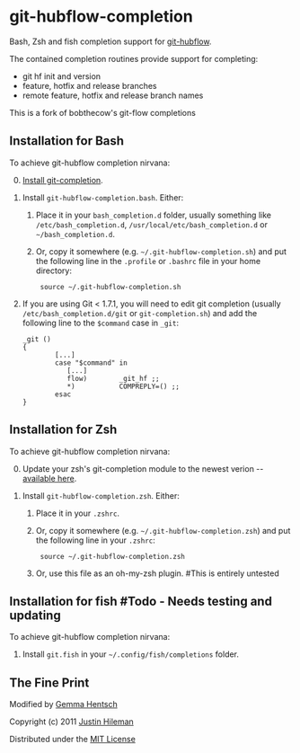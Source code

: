 git-hubflow-completion
===================

Bash, Zsh and fish completion support for [git-hubflow](http://datasift.github.io/gitflow/).

The contained completion routines provide support for completing:

 * git hf init and version
 * feature, hotfix and release branches
 * remote feature, hotfix and release branch names

This is a fork of bobthecow's git-flow completions

Installation for Bash
---------------------

To achieve git-hubflow completion nirvana:

 0. [Install git-completion](http://github.com/bobthecow/git-flow-completion/wiki/Install-Bash-git-completion).

 1. Install `git-hubflow-completion.bash`. Either:

    1. Place it in your `bash_completion.d` folder, usually something like `/etc/bash_completion.d`,
       `/usr/local/etc/bash_completion.d` or `~/bash_completion.d`.

    2. Or, copy it somewhere (e.g. `~/.git-hubflow-completion.sh`) and put the following line in the `.profile` or
       `.bashrc` file in your home directory:

            source ~/.git-hubflow-completion.sh

 2. If you are using Git < 1.7.1, you will need to edit git completion (usually `/etc/bash_completion.d/git` or
    `git-completion.sh`) and add the following line to the `$command` case in `_git`:

        _git ()
        {
                [...]
                case "$command" in
                   [...]
                   flow)        _git_hf ;;		
                   *)           COMPREPLY=() ;;
                esac
        }


Installation for Zsh
--------------------

To achieve git-hubflow completion nirvana:

 0. Update your zsh's git-completion module to the newest verion --
    [available here](http://zsh.git.sourceforge.net/git/gitweb.cgi?p=zsh/zsh;a=blob_plain;f=Completion/Unix/Command/_git;hb=HEAD).

 1. Install `git-hubflow-completion.zsh`. Either:

    1. Place it in your `.zshrc`.

    2. Or, copy it somewhere (e.g. `~/.git-hubflow-completion.zsh`) and put the following line in
       your `.zshrc`:

            source ~/.git-hubflow-completion.zsh

    3. Or, use this file as an oh-my-zsh plugin. #This is entirely untested


Installation for fish #Todo - Needs testing and updating
--------------------------------------------------------

To achieve git-hubflow completion nirvana:

 1. Install `git.fish` in your `~/.config/fish/completions` folder.


The Fine Print
--------------
Modified by [Gemma Hentsch](https://github.com/ladyrassilon)

Copyright (c) 2011 [Justin Hileman](http://justinhileman.com)

Distributed under the [MIT License](http://creativecommons.org/licenses/MIT/)
